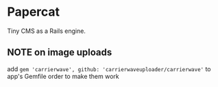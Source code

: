 # Papercat

Tiny CMS as a Rails engine. 

## NOTE on image uploads

add `gem 'carrierwave', github: 'carrierwaveuploader/carrierwave'` to app's Gemfile order to make them work
